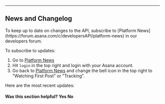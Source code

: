 <hr>
<section>

# News and Changelog

<span class="description">
To keep up to date on changes to the API, subscribe to 
[Platform News](https://forum.asana.com/c/developersAPI/platform-news) in our developers forum. 
</span>

To subscribe to updates:

  1. Go to [Platform News](https://forum.asana.com/c/developersAPI/platform-news)
  2. Hit `login` in the top right and login with your Asana account.
  3. Go back to [Platform News](https://forum.asana.com/c/developersAPI/platform-news) and change the bell icon in the top
right to "Watching First Post" or "Tracking". 

Here are the most recent updates:
<div id="changelog"></div>
  
<div>
  <div class="docs-developer-satisfaction-content">
      <h4>Was this section helpful? <a class="positiveFeedback-DevSatisfaction" style="cursor:pointer;">Yes </a><a class="negativeFeedback-DevSatisfaction" style="cursor:pointer;">No</a></h4>
  </div>
</div>

</section>
